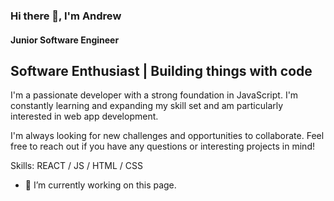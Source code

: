 
### Hi there 👋, I'm Andrew
#### Junior Software Engineer

## Software Enthusiast | Building things with code

I'm a passionate developer with a strong foundation in JavaScript. I'm constantly learning and expanding my skill set and am particularly interested in web app development.

I'm always looking for new challenges and opportunities to collaborate. Feel free to reach out if you have any questions or interesting projects in mind!

Skills:  REACT / JS / HTML / CSS

- 🔭 I’m currently working on this page. 
